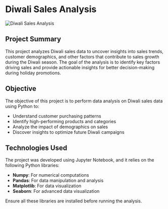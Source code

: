 # Diwali Sales Analysis

![Diwali Sales Analysis](path/to/your/image.png)

## Project Summary

This project analyzes Diwali sales data to uncover insights into sales trends, customer demographics, and other factors that contribute to sales growth during the Diwali season. The goal of the analysis is to identify key factors driving sales and provide actionable insights for better decision-making during holiday promotions.

## Objective

The objective of this project is to perform data analysis on Diwali sales data using Python to:

- Understand customer purchasing patterns
- Identify high-performing products and categories
- Analyze the impact of demographics on sales
- Discover insights to optimize future Diwali campaigns

## Technologies Used

The project was developed using Jupyter Notebook, and it relies on the following Python libraries:

- **Numpy**: For numerical computations
- **Pandas**: For data manipulation and analysis
- **Matplotlib**: For data visualization
- **Seaborn**: For advanced data visualization

Ensure all these libraries are installed before running the analysis.



